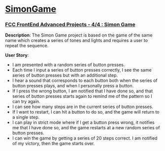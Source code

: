 # [SimonGame](https://rkm09.github.io/SimonGame)

### [FCC FrontEnd Advanced Projects - 4/4 : Simon Game](https://www.freecodecamp.org/challenges/build-a-simon-game)

**Description**: The Simon Game project is based on the game of the same name which creates a series of tones and lights and requires a user to repeat the sequence. 

**User Story**:
* I am presented with a random series of button presses.
* Each time I input a series of button presses correctly, I see the same series of button presses but with an additional step.
* I hear a sound that corresponds to each button both when the series of button presses plays, and when I personally press a button.
* If I press the wrong button, I am notified that I have done so, and that series of button presses starts again to remind me of the pattern so I can try again.
* I can see how many steps are in the current series of button presses.
* If I want to restart, I can hit a button to do so, and the game will return to a single step.
* I can play in strict mode where if I get a button press wrong, it notifies me that I have done so, and the game restarts at a new random series of button presses.
* I can win the game by getting a series of 20 steps correct. I am notified of my victory, then the game starts over.

